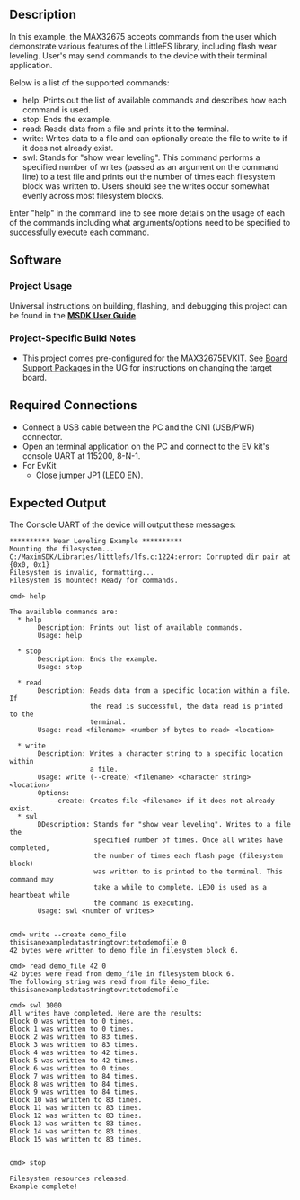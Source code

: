 ## Description

In this example, the MAX32675 accepts commands from the user which demonstrate various features of the LittleFS library, including flash wear leveling. User's may send commands to the device with their terminal application.

Below is a list of the supported commands:
* help: Prints out the list of available commands and describes how each command is used.
* stop: Ends the example.
* read: Reads data from a file and prints it to the terminal.
* write: Writes data to a file and can optionally create the file to write to if it does not already exist.
* swl: Stands for "show wear leveling". This command performs a specified number of writes (passed as an argument on the command line) to a test file and prints out the number of times each filesystem block was written to. Users should see the writes occur somewhat evenly across most filesystem blocks. 
	
Enter "help" in the command line to see more details on the usage of each of the commands including what arguments/options need to be specified to successfully execute each command.

## Software

### Project Usage

Universal instructions on building, flashing, and debugging this project can be found in the **[MSDK User Guide](https://analog-devices-msdk.github.io/msdk/USERGUIDE/)**.

### Project-Specific Build Notes

* This project comes pre-configured for the MAX32675EVKIT.  See [Board Support Packages](https://analog-devices-msdk.github.io/msdk/USERGUIDE/#board-support-packages) in the UG for instructions on changing the target board.

## Required Connections

-   Connect a USB cable between the PC and the CN1 (USB/PWR) connector.
-   Open an terminal application on the PC and connect to the EV kit's console UART at 115200, 8-N-1.
-   For EvKit
     -   Close jumper JP1 (LED0 EN).

## Expected Output

The Console UART of the device will output these messages:

```
********** Wear Leveling Example **********
Mounting the filesystem...
C:/MaximSDK/Libraries/littlefs/lfs.c:1224:error: Corrupted dir pair at {0x0, 0x1}
Filesystem is invalid, formatting...
Filesystem is mounted! Ready for commands.

cmd> help

The available commands are:
  * help
       Description: Prints out list of available commands.
       Usage: help

  * stop
       Description: Ends the example.
       Usage: stop

  * read
       Description: Reads data from a specific location within a file. If
                    the read is successful, the data read is printed to the
                    terminal.
       Usage: read <filename> <number of bytes to read> <location>

  * write
       Description: Writes a character string to a specific location within
                    a file.
       Usage: write (--create) <filename> <character string> <location>
       Options:
          --create: Creates file <filename> if it does not already exist.
  * swl
       DDescription: Stands for "show wear leveling". Writes to a file the
                     specified number of times. Once all writes have completed,
                     the number of times each flash page (filesystem block)
                     was written to is printed to the terminal. This command may
                     take a while to complete. LED0 is used as a heartbeat while
                     the command is executing.
       Usage: swl <number of writes>


cmd> write --create demo_file thisisanexampledatastringtowritetodemofile 0
42 bytes were written to demo_file in filesystem block 6.

cmd> read demo_file 42 0
42 bytes were read from demo_file in filesystem block 6.
The following string was read from file demo_file:
thisisanexampledatastringtowritetodemofile

cmd> swl 1000
All writes have completed. Here are the results:
Block 0 was written to 0 times.
Block 1 was written to 0 times.
Block 2 was written to 83 times.
Block 3 was written to 83 times.
Block 4 was written to 42 times.
Block 5 was written to 42 times.
Block 6 was written to 0 times.
Block 7 was written to 84 times.
Block 8 was written to 84 times.
Block 9 was written to 84 times.
Block 10 was written to 83 times.
Block 11 was written to 83 times.
Block 12 was written to 83 times.
Block 13 was written to 83 times.
Block 14 was written to 83 times.
Block 15 was written to 83 times.


cmd> stop

Filesystem resources released.
Example complete!
```

